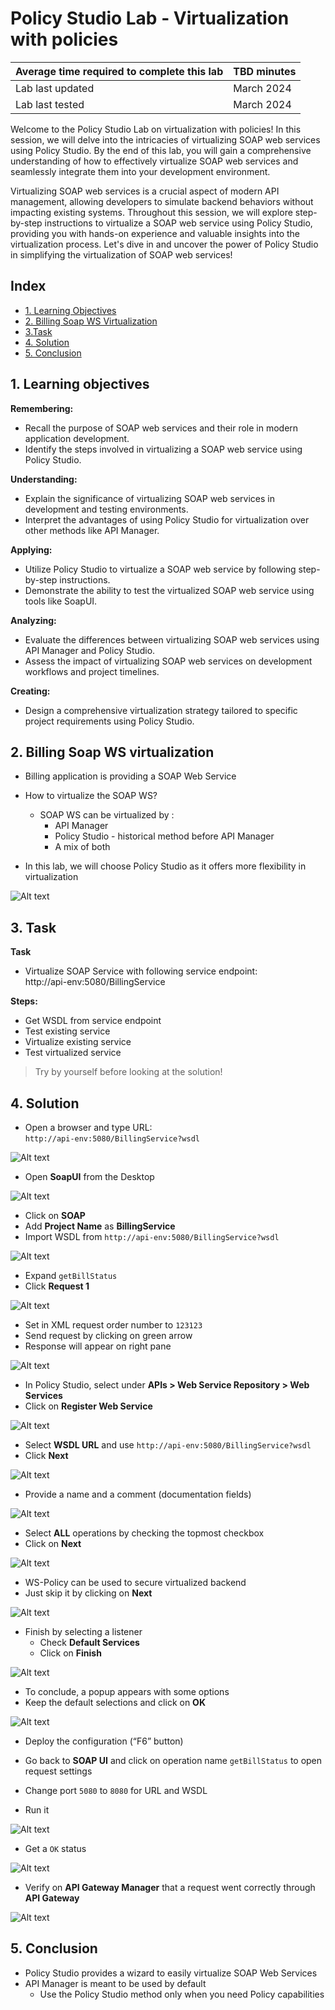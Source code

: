 # Policy Studio Lab - Virtualization with policies

| Average time required to complete this lab | TBD minutes |
| ---- | ---- |
| Lab last updated | March 2024 |
| Lab last tested | March 2024 |

Welcome to the Policy Studio Lab on virtualization with policies! In this session, we will delve into the intricacies of virtualizing SOAP web services using Policy Studio. By the end of this lab, you will gain a comprehensive understanding of how to effectively virtualize SOAP web services and seamlessly integrate them into your development environment. 

Virtualizing SOAP web services is a crucial aspect of modern API management, allowing developers to simulate backend behaviors without impacting existing systems. Throughout this session, we will explore step-by-step instructions to virtualize a SOAP web service using Policy Studio, providing you with hands-on experience and valuable insights into the virtualization process. Let's dive in and uncover the power of Policy Studio in simplifying the virtualization of SOAP web services!

## Index

- [1. Learning Objectives](#1-learning-objectives)
- [2. Billing Soap WS Virtualization](#2-billing-soap-ws-virtualization)
- [3.Task](#3-task)
- [4. Solution](#4-solution)
- [5. Conclusion](#5-conclusion)

## 1. Learning objectives

**Remembering:**
   - Recall the purpose of SOAP web services and their role in modern application development.
   - Identify the steps involved in virtualizing a SOAP web service using Policy Studio.
   
**Understanding:**
   - Explain the significance of virtualizing SOAP web services in development and testing environments.
   - Interpret the advantages of using Policy Studio for virtualization over other methods like API Manager.
   
**Applying:**
   - Utilize Policy Studio to virtualize a SOAP web service by following step-by-step instructions.
   - Demonstrate the ability to test the virtualized SOAP web service using tools like SoapUI.
   
**Analyzing:**
   - Evaluate the differences between virtualizing SOAP web services using API Manager and Policy Studio.
   - Assess the impact of virtualizing SOAP web services on development workflows and project timelines.
   
**Creating:**
   - Design a comprehensive virtualization strategy tailored to specific project requirements using Policy Studio.



## 2. Billing Soap WS virtualization

* Billing application is providing a SOAP Web Service

* How to virtualize the SOAP WS?
    * SOAP WS can be virtualized by :
        * API Manager 
        * Policy Studio - historical method before API Manager
        * A mix of both

* In this lab, we will choose Policy Studio as it offers more flexibility in virtualization

![Alt text](images/image01.png)


## 3. Task

**Task** 
* Virtualize SOAP Service with following service endpoint:  
	 http://api-env:5080/BillingService

**Steps:**
* Get WSDL from service endpoint
* Test existing service
* Virtualize existing service
* Test virtualized service

> Try by yourself before looking at the solution!


## 4. Solution

* Open a browser and type URL:  
`http://api-env:5080/BillingService?wsdl`

![Alt text](images/image31.png)

* Open **SoapUI** from the Desktop

![Alt text](images/image32.png)

* Click on **SOAP**
* Add **Project Name** as **BillingService**
* Import WSDL from `http://api-env:5080/BillingService?wsdl`

![Alt text](images/image33.png)

* Expand `getBillStatus`
* Click **Request 1**

![Alt text](images/image34.png)

* Set in XML request order number to `123123`
* Send request by clicking on green arrow
* Response will appear on right pane

![Alt text](images/image35.png)

* In Policy Studio, select under **APIs >  Web Service Repository > Web Services**
* Click on **Register Web Service**

![Alt text](images/image36.png)

* Select **WSDL URL** and use `http://api-env:5080/BillingService?wsdl`
* Click **Next**

![Alt text](images/image37.png)

* Provide a name and a comment (documentation fields)

![Alt text](images/image38.png)

* Select **ALL** operations by checking the topmost checkbox
* Click on **Next**

![Alt text](images/image39.png)

* WS-Policy can be used to secure virtualized backend
* Just skip it by clicking on **Next**

![Alt text](images/image40.png)

* Finish by selecting a listener
    * Check **Default Services**
    * Click on **Finish**

![Alt text](images/image41.png)

* To conclude, a popup appears with some options
* Keep the default selections and click on **OK**

![Alt text](images/image42.png)

* Deploy the configuration (“F6” button)

* Go back to **SOAP UI** and click on operation name `getBillStatus` to open request settings
* Change port `5080` to `8080` for URL and WSDL
* Run it

![Alt text](images/image43.png)

* Get a `OK` status

![Alt text](images/image44.png)

* Verify on **API Gateway Manager** that a request went correctly through **API Gateway**

![Alt text](images/image45.png)


## 5. Conclusion

* Policy Studio provides a wizard to easily virtualize SOAP Web Services
* API Manager is meant to be used by default
    * Use the Policy Studio method only when you need Policy capabilities
